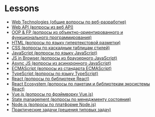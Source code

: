 # Lessons
<ul><li><a href="./questions/web.md" rel="nofollow">Web Technologies (общие вопросы по веб-разработке)</a></li><li><a href="./questions/web-api.md" rel="nofollow">Web API (вопросы из веб API)</a></li><li><a href="./questions/oop-fp.md" rel="nofollow">OOP &amp; FP (вопросы из объектно-ориентированного и функционального программирования)</a>   </li><li><a href="./questions/html.md" rel="nofollow">HTML (вопросы по языку гипертекстовой разметки)</a></li><li><a href="./questions/css.md" rel="nofollow">CSS (вопросы по каскадным таблицам стилей)</a></li><li><a href="./questions/js.md" rel="nofollow">JavaScript (вопросы по языку JavaScript)</a></li><li><a href="./questions/browser-js.md" rel="nofollow">JS in Browser (вопросы из браузерного JavaScript)</a></li><li><a href="./questions/async-js.md" rel="nofollow">Async JS (вопросы из асинхронного JavaScript)</a></li><li><a href="./questions/es.md" rel="nofollow">ECMAScript (вопросы из стандарта ECMAScript)</a></li><li><a href="./questions/ts.md" rel="nofollow">TypeScript (вопросы по языку TypeScript)</a></li><li><a href="./questions/react.md" rel="nofollow">React (вопросы по библиотеке React)</a></li><li><a href="./questions/react-ecosystem.md" rel="nofollow">React Ecosystem (вопросы по пакетам и библиотекам экосистемы React)</a></li><li><a href="./questions/vue-js.md" rel="nofollow">Vue.js (вопросы по фрэймворку Vue.js)</a></li><li><a href="./questions/state-management.md" rel="nofollow">State management (вопросы по менеджменту состояния)</a></li><li><a href="./questions/node-js.md" rel="nofollow">Node.js (вопросы по платформе Node.js)</a>  </li><li><a href="./questions/practical-tasks.md" rel="nofollow">Практические задачи (решения типовых задач)</a></li></ul>
